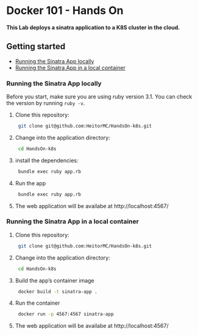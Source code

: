 # Docker 101 - Hands On

**This Lab deploys a sinatra application to a K8S cluster in the cloud.**

## Getting started

- [Running the Sinatra App locally](#running-the-sinatra-app-locally)
- [Running the Sinatra App in a local container](#running-the-sinatra-app-in-a-local-container)

### Running the Sinatra App locally

Before you start, make sure you are using ruby version 3.1. You can check the version by running `ruby -v`.

1. Clone this repository:

   ```bash
    git clone git@github.com:HeitorMC/HandsOn-k8s.git
   ```

2. Change into the application directory:

   ```bash
    cd HandsOn-k8s
   ```

3. install the dependencies:

   ```bash
    bundle exec ruby app.rb
   ```

4. Run the app

   ```bash
    bundle exec ruby app.rb
   ```

5. The web application will be availabe at http://localhost:4567/

### Running the Sinatra App in a local container

1. Clone this repository:

   ```bash
    git clone git@github.com:HeitorMC/HandsOn-k8s.git
   ```

2. Change into the application directory:

   ```bash
    cd HandsOn-k8s
   ```

3. Build the app’s container image

   ```bash
    docker build -t sinatra-app .
   ```

4. Run the container

   ```bash
    docker run -p 4567:4567 sinatra-app
   ```

5. The web application will be availabe at http://localhost:4567/
